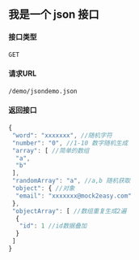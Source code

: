 ## 我是一个 json 接口
#### 接口类型
	GET
#### 请求URL
	/demo/jsondemo.json
#### 返回接口
```js
{
 "word": "xxxxxxx", //随机字符
 "number": "0", //1-10 数字随机生成
 "array": [ //简单的数组
  "a",
  "b"
 ],
 "randomArray": "a", //a,b 随机获取
 "object": { //对象
  "email": "xxxxxxx@mock2easy.com"
 },
 "objectArray": [ //数组重复生成2遍
  {
   "id": 1 //id数据叠加
  }
 ]
}
```